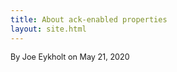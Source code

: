 ```yaml
---
title: About ack-enabled properties
layout: site.html
---
```


<span style="font-size:90%;">By Joe Eykholt on May 21, 2020</span>

